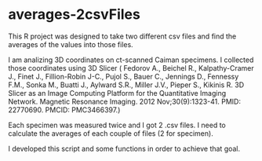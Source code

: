 # averages-2csvFiles
 This R project was designed to take two different csv files and find the averages of the values into those files.

I am analizing 3D coordinates on ct-scanned Caiman specimens. I collected those coordinates using 3D Slicer (
Fedorov A., Beichel R., Kalpathy-Cramer J., Finet J., Fillion-Robin J-C., Pujol S., Bauer C., Jennings D., Fennessy F.M., Sonka M., Buatti J., Aylward S.R., Miller J.V., Pieper S., Kikinis R. 3D Slicer as an Image Computing Platform for the Quantitative Imaging Network. Magnetic Resonance Imaging. 2012 Nov;30(9):1323-41. PMID: 22770690. PMCID: PMC3466397.)

Each specimen was measured twice and I got 2 .csv files.
I need to calculate the averages of each couple of files (2 for specimen).

I developed this script and some functions in order to achieve that goal.


